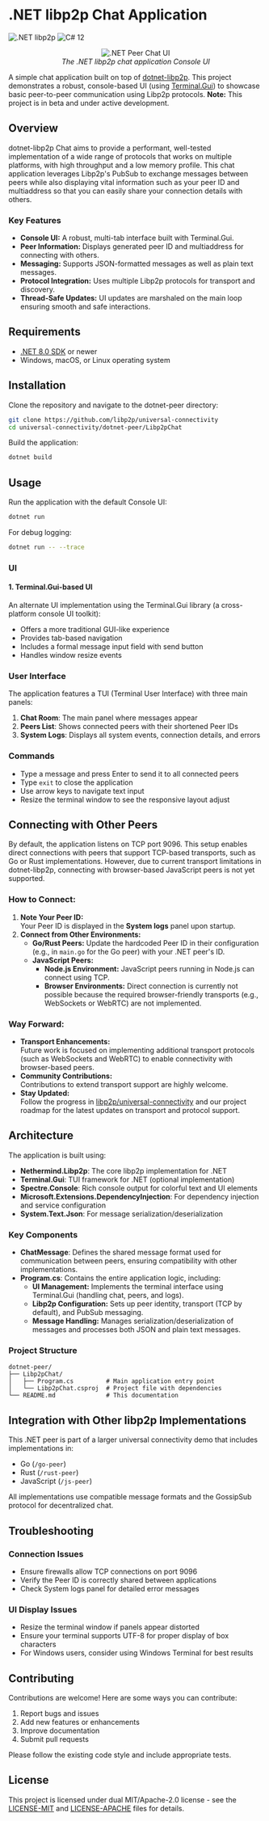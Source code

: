 # .NET libp2p Chat Application

![.NET libp2p](https://img.shields.io/badge/.NET%208.0-libp2p-blue)
![C# 12](https://img.shields.io/badge/C%23-12.0-brightgreen)


<p align="center">
  <img src="screenshots/dotnet-UI.png" alt=".NET Peer Chat UI"/>
  <br/>
  <em>The .NET libp2p chat application Console UI</em>
</p>

A simple chat application built on top of [dotnet-libp2p](https://github.com/NethermindEth/dotnet-libp2p). This project demonstrates a robust, console-based UI (using [Terminal.Gui](https://github.com/migueldeicaza/gui.cs)) to showcase basic peer-to-peer communication using Libp2p protocols. **Note:** This project is in beta and under active development.

## Overview

dotnet-libp2p Chat aims to provide a performant, well-tested implementation of a wide range of protocols that works on multiple platforms, with high throughput and a low memory profile. This chat application leverages Libp2p's PubSub to exchange messages between peers while also displaying vital information such as your peer ID and multiaddress so that you can easily share your connection details with others.

### Key Features
- **Console UI:** A robust, multi-tab interface built with Terminal.Gui.
- **Peer Information:** Displays generated peer ID and multiaddress for connecting with others.
- **Messaging:** Supports JSON-formatted messages as well as plain text messages.
- **Protocol Integration:** Uses multiple Libp2p protocols for transport and discovery.
- **Thread-Safe Updates:** UI updates are marshaled on the main loop ensuring smooth and safe interactions.
## Requirements

- [.NET 8.0 SDK](https://dotnet.microsoft.com/download/dotnet/8.0) or newer
- Windows, macOS, or Linux operating system

## Installation

Clone the repository and navigate to the dotnet-peer directory:

```bash
git clone https://github.com/libp2p/universal-connectivity
cd universal-connectivity/dotnet-peer/Libp2pChat
```

Build the application:

```bash
dotnet build
```

## Usage

Run the application with the default Console UI:

```bash
dotnet run
```

For debug logging:

```bash
dotnet run -- --trace
```

### UI

#### 1. Terminal.Gui-based UI

An alternate UI implementation using the Terminal.Gui library (a cross-platform console UI toolkit):
- Offers a more traditional GUI-like experience
- Provides tab-based navigation
- Includes a formal message input field with send button
- Handles window resize events

### User Interface

The application features a TUI (Terminal User Interface) with three main panels:

1. **Chat Room**: The main panel where messages appear
2. **Peers List**: Shows connected peers with their shortened Peer IDs
3. **System Logs**: Displays all system events, connection details, and errors

### Commands

- Type a message and press Enter to send it to all connected peers
- Type `exit` to close the application
- Use arrow keys to navigate text input
- Resize the terminal window to see the responsive layout adjust

## Connecting with Other Peers

By default, the application listens on TCP port 9096. This setup enables direct connections with peers that support TCP-based transports, such as Go or Rust implementations. However, due to current transport limitations in dotnet-libp2p, connecting with browser-based JavaScript peers is not yet supported.

### How to Connect:
1. **Note Your Peer ID:**  
   Your Peer ID is displayed in the **System logs** panel upon startup.
2. **Connect from Other Environments:**  
   - **Go/Rust Peers:** Update the hardcoded Peer ID in their configuration (e.g., in `main.go` for the Go peer) with your .NET peer's ID.
   - **JavaScript Peers:**  
     - **Node.js Environment:** JavaScript peers running in Node.js can connect using TCP.  
     - **Browser Environments:** Direct connection is currently not possible because the required browser-friendly transports (e.g., WebSockets or WebRTC) are not implemented.
     
### Way Forward:
- **Transport Enhancements:**  
  Future work is focused on implementing additional transport protocols (such as WebSockets and WebRTC) to enable connectivity with browser-based peers.
- **Community Contributions:**  
  Contributions to extend transport support are highly welcome.
- **Stay Updated:**  
  Follow the progress in [libp2p/universal-connectivity](https://github.com/libp2p/universal-connectivity) and our project roadmap for the latest updates on transport and protocol support.


## Architecture

The application is built using:

- **Nethermind.Libp2p**: The core libp2p implementation for .NET
- **Terminal.Gui**: TUI framework for .NET (optional implementation)
- **Spectre.Console**: Rich console output for colorful text and UI elements
- **Microsoft.Extensions.DependencyInjection**: For dependency injection and service configuration
- **System.Text.Json**: For message serialization/deserialization

### Key Components

- **ChatMessage**: Defines the shared message format used for communication between peers, ensuring compatibility with other implementations.
- **Program.cs**: Contains the entire application logic, including:
  - **UI Management:** Implements the terminal interface using Terminal.Gui (handling chat, peers, and logs).
  - **Libp2p Configuration:** Sets up peer identity, transport (TCP by default), and PubSub messaging.
  - **Message Handling:** Manages serialization/deserialization of messages and processes both JSON and plain text messages.


### Project Structure

```
dotnet-peer/
├── Libp2pChat/
│   ├── Program.cs         # Main application entry point
│   └── Libp2pChat.csproj  # Project file with dependencies
└── README.md              # This documentation
```

## Integration with Other libp2p Implementations

This .NET peer is part of a larger universal connectivity demo that includes implementations in:

- Go (`/go-peer`)
- Rust (`/rust-peer`) 
- JavaScript (`/js-peer`)

All implementations use compatible message formats and the GossipSub protocol for decentralized chat.

## Troubleshooting

### Connection Issues

- Ensure firewalls allow TCP connections on port 9096
- Verify the Peer ID is correctly shared between applications
- Check System logs panel for detailed error messages

### UI Display Issues

- Resize the terminal window if panels appear distorted
- Ensure your terminal supports UTF-8 for proper display of box characters
- For Windows users, consider using Windows Terminal for best results

## Contributing

Contributions are welcome! Here are some ways you can contribute:

1. Report bugs and issues
2. Add new features or enhancements
3. Improve documentation
4. Submit pull requests

Please follow the existing code style and include appropriate tests.

## License

This project is licensed under dual MIT/Apache-2.0 license - see the [LICENSE-MIT](../../LICENSE-MIT) and [LICENSE-APACHE](../../LICENSE-APACHE) files for details.
